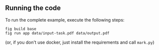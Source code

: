 Running the code
----------------

To run the complete example, execute the following steps:

    fig build base
    fig run app data/input-task.pdf data/output.pdf

(or, if you don't use docker, just install the requirements and call
``mark.py``)
